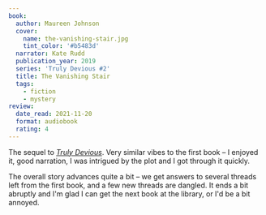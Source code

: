 ```yaml
---
book:
  author: Maureen Johnson
  cover:
    name: the-vanishing-stair.jpg
    tint_color: '#b5483d'
  narrator: Kate Rudd
  publication_year: 2019
  series: 'Truly Devious #2'
  title: The Vanishing Stair
  tags:
    - fiction
    - mystery
review:
  date_read: 2021-11-20
  format: audiobook
  rating: 4
---
```


The sequel to [*Truly Devious*](/reviews/truly-devious/).
Very similar vibes to the first book – I enjoyed it, good narration, I was intrigued by the plot and I got through it quickly.

The overall story advances quite a bit – we get answers to several threads left from the first book, and a few new threads are dangled.
It ends a bit abruptly and I'm glad I can get the next book at the library, or I'd be a bit annoyed.